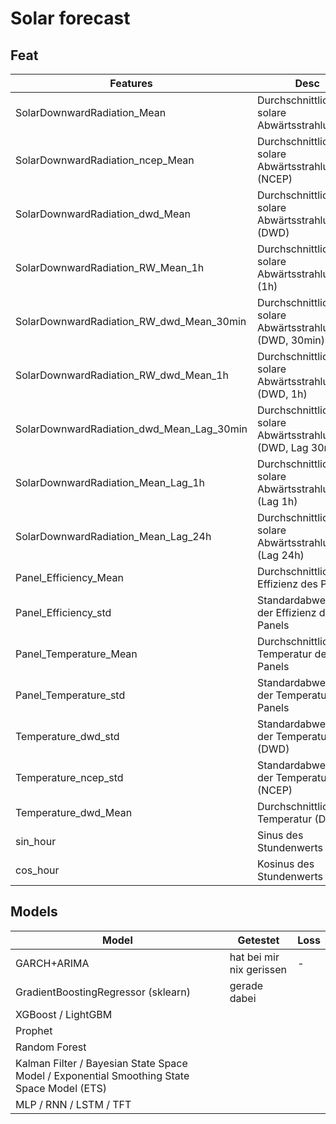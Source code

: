 # Solar forecast

## Feat

| Features                                    | Desc                              | Range  |
|--------------------------------------------|-------------------------------------------|---------------|
| SolarDownwardRadiation_Mean                | Durchschnittliche solare Abwärtsstrahlung | [0, ∞)        |
| SolarDownwardRadiation_ncep_Mean           | Durchschnittliche solare Abwärtsstrahlung (NCEP) | [0, ∞)        |
| SolarDownwardRadiation_dwd_Mean            | Durchschnittliche solare Abwärtsstrahlung (DWD) | [0, ∞)        |
| SolarDownwardRadiation_RW_Mean_1h          | Durchschnittliche solare Abwärtsstrahlung (1h) | [0, ∞)        |
| SolarDownwardRadiation_RW_dwd_Mean_30min   | Durchschnittliche solare Abwärtsstrahlung (DWD, 30min) | [0, ∞)        |
| SolarDownwardRadiation_RW_dwd_Mean_1h      | Durchschnittliche solare Abwärtsstrahlung (DWD, 1h) | [0, ∞)        |
| SolarDownwardRadiation_dwd_Mean_Lag_30min  | Durchschnittliche solare Abwärtsstrahlung (DWD, Lag 30min) | [0, ∞)        |
| SolarDownwardRadiation_Mean_Lag_1h         | Durchschnittliche solare Abwärtsstrahlung (Lag 1h) | [0, ∞)        |
| SolarDownwardRadiation_Mean_Lag_24h        | Durchschnittliche solare Abwärtsstrahlung (Lag 24h) | [0, ∞)        |
| Panel_Efficiency_Mean                      | Durchschnittliche Effizienz des Panels     | [0, 1]        |
| Panel_Efficiency_std                       | Standardabweichung der Effizienz des Panels | [0, 1]        |
| Panel_Temperature_Mean                     | Durchschnittliche Temperatur des Panels    | [-∞, ∞)       |
| Panel_Temperature_std                      | Standardabweichung der Temperatur des Panels | [0, ∞)        |
| Temperature_dwd_std                        | Standardabweichung der Temperatur (DWD)    | [0, ∞)        |
| Temperature_ncep_std                       | Standardabweichung der Temperatur (NCEP)   | [0, ∞)        |
| Temperature_dwd_Mean                       | Durchschnittliche Temperatur (DWD)         | [-∞, ∞)       |
| sin_hour                                   | Sinus des Stundenwerts                     | [-1, 1]       |
| cos_hour                                   | Kosinus des Stundenwerts                   | [-1, 1]       |


## Models

| Model                                      | Getestet | Loss |
|---------------------------------------------|----------|------|
| GARCH+ARIMA                                 |hat bei mir nix gerissen|   -   |
| GradientBoostingRegressor (sklearn)         | gerade dabei|       |
| XGBoost / LightGBM                          |          |      |
| Prophet                                     |          |      |
| Random Forest                               |          |      |
| Kalman Filter / Bayesian State Space Model / Exponential Smoothing State Space Model (ETS) |          |      |
| MLP / RNN / LSTM / TFT                         |          |      |

